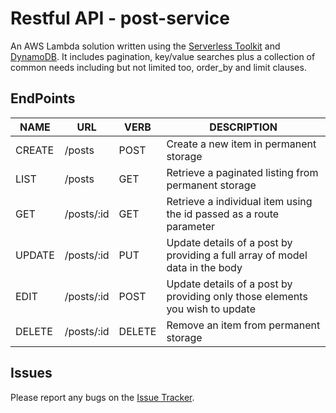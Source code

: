# Restful API - post-service

An AWS Lambda solution written using the [Serverless Toolkit](http://serverless.com) and [DynamoDB](https://aws.amazon.com/dynamodb). It includes pagination, key/value searches plus a collection of common needs including but not limited too, order_by and limit clauses.

## EndPoints

NAME | URL | VERB | DESCRIPTION
---- | --- | ---- | -----------
CREATE | /posts | POST | Create a new item in permanent storage
LIST | /posts | GET | Retrieve a paginated listing from permanent storage
GET | /posts/:id | GET | Retrieve a individual item using the id passed as a route parameter
UPDATE | /posts/:id | PUT | Update details of a post by providing a full array of model data in the body
EDIT | /posts/:id | POST | Update details of a post by providing only those elements you wish to update
DELETE | /posts/:id | DELETE | Remove an item from permanent storage

## Issues
Please report any bugs on the [Issue Tracker](https://github.com/jacksoncharles/post-service/issues).